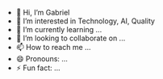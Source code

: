 - 👋 Hi, I’m Gabriel
- 👀 I’m interested in Technology, AI, Quality
- 🌱 I’m currently learning ...
- 💞️ I’m looking to collaborate on ...
- 📫 How to reach me ...
- 😄 Pronouns: ...
- ⚡ Fun fact: ...

<!---
gahuc/gahuc is a ✨ special ✨ repository because its `README.md` (this file) appears on your GitHub profile.
You can click the Preview link to take a look at your changes.
--->

